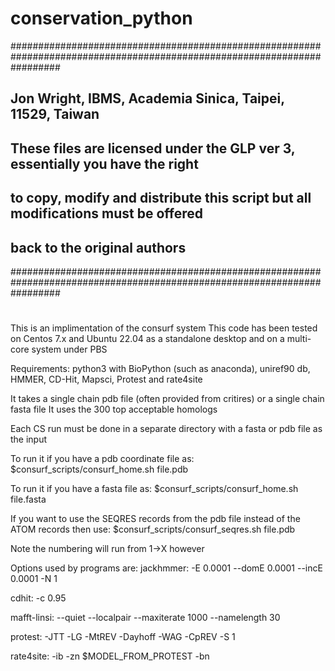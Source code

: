 # conservation_python
#########################################################################################################################
## Jon Wright, IBMS, Academia Sinica, Taipei, 11529, Taiwan
## These files are licensed under the GLP ver 3, essentially you have the right
## to copy, modify and distribute this script but all modifications must be offered
## back to the original authors
#########################################################################################################################
#
This is an implimentation of the consurf system
This code has been tested on Centos 7.x and Ubuntu 22.04 as a standalone desktop and on a multi-core system under PBS

Requirements:
python3 with BioPython (such as anaconda), uniref90 db, HMMER, CD-Hit, Mapsci,
Protest and rate4site

It takes a single chain pdb file (often provided from critires) or a single chain fasta file
It uses the 300 top acceptable homologs

Each CS run must be done in a separate directory with a fasta or pdb file as the input

To run it if you have a pdb coordinate file as:
   $consurf_scripts/consurf_home.sh file.pdb

To run it if you have a fasta file as:
   $consurf_scripts/consurf_home.sh file.fasta

If you want to use the SEQRES records from the pdb file instead of the ATOM records then use:
   $consurf_scripts/consurf_seqres.sh file.pdb

Note the numbering will run from 1->X however


Options used by programs are:
jackhmmer: -E 0.0001 --domE 0.0001 --incE 0.0001 -N 1

cdhit: -c 0.95

mafft-linsi: --quiet --localpair --maxiterate 1000 --namelength 30

protest: -JTT -LG -MtREV -Dayhoff -WAG -CpREV -S 1

rate4site: -ib -zn $MODEL_FROM_PROTEST -bn
